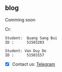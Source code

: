 ## blog



Comming soon 


Cr: 
```angular2html
Student:  Quang Sang Bui
ID :      51503283

Student: Van Duy Do
ID :      51503157
```

-[x] Contact us: [Telegram](https://t.me/duyhenryer)